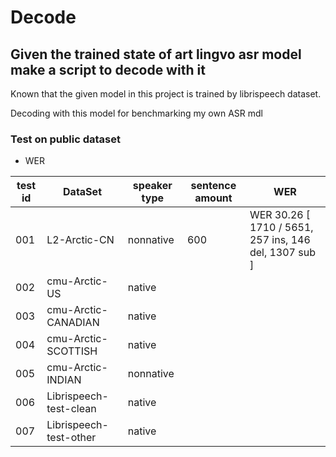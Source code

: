 # Decode

## Given the trained state of art lingvo asr model make a script to decode with it
Known that the given model in this project is trained by librispeech dataset. 

Decoding with this model for benchmarking my own ASR mdl

### Test on public dataset

* WER

| test id | DataSet | speaker type | sentence amount | WER |  
| --- | --- | --- | --- | --- |
| 001 | L2-Arctic-CN | nonnative | 600 | WER 30.26 [ 1710 / 5651, 257 ins, 146 del, 1307 sub ] |
| 002 | cmu-Arctic-US | native |  |  |
| 003 | cmu-Arctic-CANADIAN | native |  |  |
| 004 | cmu-Arctic-SCOTTISH | native |  |  |
| 005 | cmu-Arctic-INDIAN | nonnative |  |  |
| 006 | Librispeech-test-clean | native |  |  |
| 007 | Librispeech-test-other | native |  |  |
